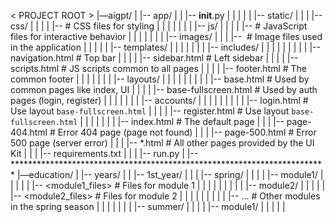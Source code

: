< PROJECT ROOT >
   |—aigpt/
   |    |-- app/
   |    |    |-- __init__.py
   |    |    |
   |    |    |-- static/
   |    |    |    |-- css/
   |    |    |    |    |-- <CSS files>             # CSS files for styling
   |    |    |    |
   |    |    |    |-- js/
   |    |    |    |    |-- <JavaScript files>      # JavaScript files for interactive behavior
   |    |    |    |
   |    |    |    |-- images/
   |    |    |         |-- <image files>           # Image files used in the application
   |    |    |
   |    |    |-- templates/
   |    |    |    |
   |    |    |    |-- includes/
   |    |    |    |    |
   |    |    |    |    |-- navigation.html          # Top bar
   |    |    |    |    |-- sidebar.html             # Left sidebar
   |    |    |    |    |-- scripts.html             # JS scripts common to all pages
   |    |    |    |    |-- footer.html              # The common footer
   |    |    |    |
   |    |    |    |-- layouts/
   |    |    |    |    |
   |    |    |    |    |-- base.html                # Used by common pages like index, UI
   |    |    |    |    |-- base-fullscreen.html     # Used by auth pages (login, register)
   |    |    |    |
   |    |    |    |-- accounts/
   |    |    |    |    |
   |    |    |    |    |-- login.html               # Use layout `base-fullscreen.html`
   |    |    |    |    |-- register.html            # Use layout `base-fullscreen.html`
   |    |    |    |
   |    |    |    |-- index.html                    # The default page
   |    |    |    |-- page-404.html                 # Error 404 page (page not found)
   |    |    |    |-- page-500.html                 # Error 500 page (server error)
   |    |    |    |-- *.html                        # All other pages provided by the UI Kit
   |    |
   |    |-- requirements.txt
   |    |
   |    |-- run.py
   |
   |-- ************************************************************************
   |—education/
   |    |-- years/
   |    |    |-- 1st_year/
   |    |    |    |-- spring/
   |    |    |    |    |-- module1/
   |    |    |    |    |    |-- <module1_files>     # Files for module 1
   |    |    |    |    |
   |    |    |    |    |-- module2/
   |    |    |    |    |    |-- <module2_files>     # Files for module 2
   |    |    |    |    |
   |    |    |    |    |-- ...                      # Other modules in the spring season
   |    |    |    |
   |    |    |    |-- summer/
   |    |    |    |    |-- module1/
   |    |    |    |    |
